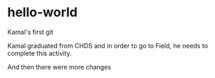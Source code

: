 # hello-world
Kamal's first git 

Kamal graduated from CHDS and in order to go to Field, he needs to complete this activity.

And then there were more changes
